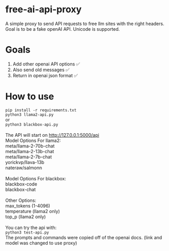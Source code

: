 # free-ai-api-proxy
A simple proxy to send API requests to free llm sites with the right headers. Goal is to be a fake openAI API. Unicode is supported.<br>
# Goals
1. Add other openai API options ✅<br>
2. Also send old messages ✅<br>
3. Return in openai json format ✅<br>
# How to use
```pip install -r requirements.txt``` <br>
```python3 llama2-api.py``` <br>
or <br>
```python3 blackbox-api.py```<br>
<br>
The API will start on http://127.0.0.1:5000/api <br>
Model Options For llama2:<br>
meta/llama-2-70b-chat<br>
meta/llama-2-13b-chat<br>
meta/llama-2-7b-chat<br>
yorickvp/llava-13b<br>
nateraw/salmonn<br>
<br>
Model Options For blackbox:<br>
blackbox-code<br>
blackbox-chat<br>
<br>
Other Options:<br>
max_tokens (1-4096)<br>
temperature (llama2 only)<br>
top_p (llama2 only)<br>
<br>
You can try the api with:<br>
```python3 test-api.py``` <br>
The prompts and commands were copied off of the openai docs. (link and model was changed to use proxy)


